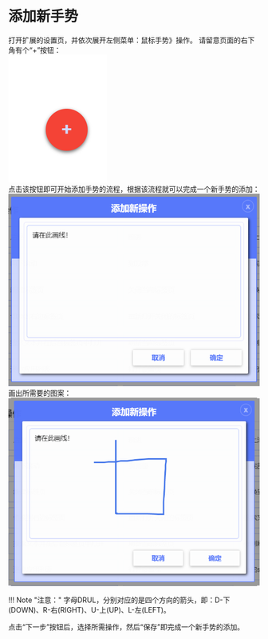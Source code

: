 # 添加新手势

打开扩展的设置页，并依次展开左侧菜单：鼠标手势》操作。
请留意页面的右下角有个“+”按钮：  
![](../img/addgesture1.png)  
点击该按钮即可开始添加手势的流程，根据该流程就可以完成一个新手势的添加：  
![](../img/addgesture2.png)  
画出所需要的图案：  
![](../img/addgesture3.png)  

!!! Note "注意："
	字母DRUL，分别对应的是四个方向的箭头，即：D-下(DOWN)、R-右(RIGHT)、U-上(UP)、L-左(LEFT)。

点击“下一步”按钮后，选择所需操作，然后“保存”即完成一个新手势的添加。